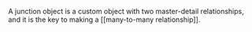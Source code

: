 A junction object is a custom object with two master-detail relationships, and it is the key to making a [[many-to-many relationship]].